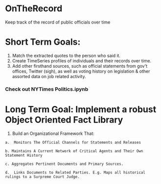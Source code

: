 # OnTheRecord
Keep track of the record of public officials over time

# Short Term Goals:

  1. Match the extracted quotes to the person who said it. 
  2. Create TimeSeries profiles of individuals and their records over time. 
  3. Add other firsthand sources, such as official statements from gov't offices, Twitter (sigh), as well as voting history on legislation & other assorted data on job related activity. 
  
### Check out NYTimes Politics.ipynb

# Long Term Goal: Implement a robust Object Oriented Fact Library
  1. Build an Organizational Framework That:
    
    a.  Monitors The Official Channels for Statements and Releases
    
    b. Maintains A Current Network of Critical Agents and Their Own Statement History
      
    c. Aggregates Pertinent Documents and Primary Sources. 
    
    d.  Links Documents to Related Parties. E.g. Maps all historical rulings to a Surpreme Court Judge. 
    

